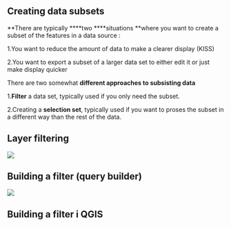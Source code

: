 ## Creating data subsets

**There are typically ****two ****situations **where you want to create a subset of the features in a data source :

1.You want to reduce the amount of data to make a clearer display (KISS)

2.You want to export a subset of a larger data set to either edit it or just make display quicker

There are two somewhat **different approaches to subsisting data**

1.**Filter** a data set, typically used if you only need the subset.

2.Creating a **selection set**, typically used if you want to proses the subset in a different way than the rest of the data.

## Layer filtering

![](http://geoinformatik.dk/video2/images/Slide12.JPG)

## Building a filter (query builder)

![](http://geoinformatik.dk/video2/images/Slide13.JPG)

## Building a filter i QGIS
